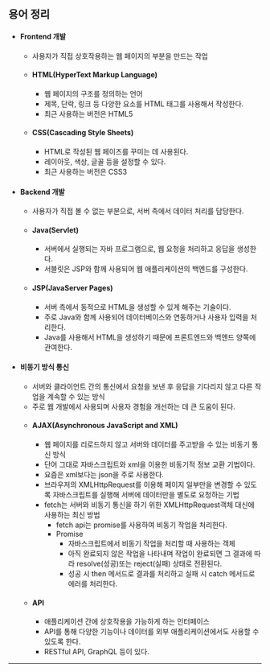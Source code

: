 ## 용어 정리
- #### Frontend 개발
	- 사용자가 직접 상호작용하는 웹 페이지의 부분을 만드는 작업
	- #### HTML(HyperText Markup Language)
		- 웹 페이지의 구조를 정의하는 언어
		- 제목, 단락, 링크 등 다양한 요소를 HTML 태그를 사용해서 작성한다.
		- 최근 사용하는 버전은 HTML5
	- #### CSS(Cascading Style Sheets)
		- HTML로 작성된 웹 페이즈를 꾸미는 데 사용된다.
		- 레이아웃, 색상, 글꼴 등을 설정할 수 있다.
		- 최근 사용하는 버전은 CSS3
- #### Backend 개발
	- 사용자가 직접 볼 수 없는 부분으로, 서버 측에서 데이터 처리를 담당한다.
	- #### Java(Servlet)
		- 서버에서 실행되는 자바 프로그램으로, 웹 요청을 처리하고 응답을 생성한다.
		- 서블릿은 JSP와 함께 사용되어 웹 애플리케이션의 백엔드를 구성한다.
	- #### JSP(JavaServer Pages)
		- 서버 측에서 동적으로 HTML을 생성할 수 있게 해주는 기술이다.
		- 주로 Java와 함께 사용되어 데이터베이스와 연동하거나 사용자 입력을 처리한다.
		- Java를 사용해서 HTML을 생성하기 때문에 프론트엔드와 백엔드 양쪽에 관여한다.
- #### 비동기 방식 통신
	- 서버와 클라이언트 간의 통신에서 요청을 보낸 후 응답을 기다리지 않고 다른 작업을 계속할 수 있는 방식
	- 주로 웹 개발에서 사용되며 사용자 경험을 개선하는 데 큰 도움이 된다.
	- #### AJAX(Asynchronous JavaScript and XML)
		- 웹 페이지를 리로드하지 않고 서버와 데이터를 주고받을 수 있는 비동기 통신 방식
		- 단어 그대로 자바스크립트와 xml을 이용한 비동기적 정보 교환 기법이다.
		- 요즘은 xml보다는 json을 주로 사용한다.
		- 브라우저의 XMLHttpRequest를 이용해 페이지 일부만을 변경할 수 있도록 자바스크립트를 실행해 서버에 데이터만을 별도로 요청하는 기법
		-  fetch는 서버와 비동기 통신을 하기 위한  XMLHttpRequest객체 대신에 사용하는 최신 방법
			- fetch api는 promise를 사용하여 비동기 작업을 처리한다.
			- Promise
				- 자바스크립트에서 비동기 작업을 처리할 때 사용하는 객체
				- 아직 완료되지 않은 작업을 나타내며 작업이 완료되면 그 결과에 따라 resolve(성공)또는 reject(실패) 상태로 전환된다.
				- 성공 시 then 메서드로 결과를 처리하고 실패 시 catch 메서드로 에러를 처리한다.
	- #### API
		- 애플리케이션 간에 상호작용을 가능하게 하는 인터페이스
		- API를 통해 다양한 기능이나 데이터를 외부 애플리케이션에서도 사용할 수 있도록 한다.
		- RESTful API, GraphQL 등이 있다.

---
